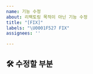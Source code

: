 ```yaml
---
name: 기능 수정
about: 리팩토링 목적이 아닌 기능 수정
title: "[FIX]"
labels: "\U0001F527 FIX"
assignees: ''

---
```


## 🛠️ 수정할 부분
